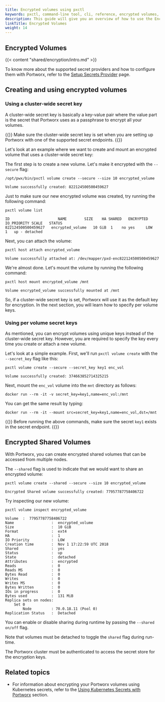 ```yaml
---
title: Encrypted volumes using pxctl
keywords: pxctl, command-line tool, cli, reference, encrypted volumes, cluster-wide secret key, per-volume secret key, encrypted shared volumes
description: This guide will give you an overview of how to use the Encryption feature for Portworx volumes.
linkTitle: Encrypted Volumes
weight: 14
---
```


## Encrypted Volumes

{{< content "shared/encryption/intro.md" >}}

To know more about the supported secret providers and how to configure them with Portworx, refer to the [Setup Secrets Provider](/key-management) page.

## Creating and using encrypted volumes

### Using a cluster-wide secret key
A cluster-wide secret key is basically a key-value pair where the value part is the secret that Portworx uses as a passphrase to encrypt all your volumes.

{{<info>}}
Make sure the cluster-wide secret key is set when you are setting up Portworx with one of the supported secret endpoints.
{{</info>}}

Let's look at an example where we want to create and mount an encrypted volume that uses a cluster-wide secret key:

The first step is to create a new volume. Let's make it encrypted with the `--secure` flag:

```text
/opt/pwx/bin/pxctl volume create --secure --size 10 encrypted_volume
```

```output
Volume successfully created: 822124500500459627
```

Just to make sure our new encrypted volume was created, try running the following command:

```text
pxctl volume list
```

```output
ID	      	     		NAME		SIZE	HA SHARED	ENCRYPTED	IO_PRIORITY	SCALE	STATUS
822124500500459627	 encrypted_volume	10 GiB	1    no yes		LOW		1	up - detached
```

Next, you can attach the volume:

```text
pxctl host attach encrypted_volume
```

```output
Volume successfully attached at: /dev/mapper/pxd-enc822124500500459627
```

We're almost done. Let's mount the volume by running the following command:

```text
pxctl host mount encrypted_volume /mnt
```

```output
Volume encrypted_volume successfully mounted at /mnt
```

So, if a cluster-wide secret key is set, Portworx will use it as the default key for encryption.
In the next section, you will learn how to specify per volume keys.


### Using per volume secret keys

As mentioned, you can encrypt volumes using unique keys instead of the cluster-wide secret key. However, you are required to specify the key every time you create or attach a new volume.

Let's look at a simple example. First, we'll run  `pxctl volume create` with the `--secret_key` flag like this:


```text
pxctl volume create --secure --secret_key key1 enc_vol
```

```output
Volume successfully created: 374663852714325215
```

Next, mount the `enc_vol` volume into the `mnt` directory as follows:


```text
docker run --rm -it -v secret_key=key1,name=enc_vol:/mnt
```

You can get the same result by typing:

```text
docker run --rm -it --mount src=secret_key=key1,name=enc_vol,dst=/mnt
```

{{<info>}}
Before running the above commands, make sure the secret `key1` exists in the secret endpoint.
{{</info>}}

## Encrypted Shared Volumes

With Portworx, you can create encrypted shared volumes that can be accessed from multiple nodes.

The `--shared` flag is used to indicate that we would want to share an encrypted volume:

```text
pxctl volume create --shared --secure --size 10 encrypted_volume
```

```output
Encrypted Shared volume successfully created: 77957787758406722
```

Try inspecting our new volume:

```text
pxctl volume inspect encrypted_volume
```

```output
Volume	:  77957787758406722
Name            	 :  encrypted_volume
Size            	 :  10 GiB
Format          	 :  ext4
HA              	 :  1
IO Priority     	 :  LOW
Creation time   	 :  Nov 1 17:22:59 UTC 2018
Shared          	 :  yes
Status          	 :  up
State           	 :  detached
Attributes      	 :  encrypted
Reads           	 :  0
Reads MS        	 :  0
Bytes Read      	 :  0
Writes          	 :  0
Writes MS       	 :  0
Bytes Written   	 :  0
IOs in progress 	 :  0
Bytes used      	 :  131 MiB
Replica sets on nodes:
	Set 0
		Node 		 : 70.0.18.11 (Pool 0)
Replication Status	 :  Detached
```

You can enable or disable sharing during runtime by passing the `--shared on/off` flag.

Note that volumes must be detached to toggle the `shared` flag during run-time.

The Portworx cluster must be authenticated to access the secret store for the encryption keys.

## Related topics

* For information about encrypting your Portworx volumes using Kubernetes secrets, refer to the [Using Kubernetes Secrets with Portworx](/key-management/kubernetes-secrets/#using-kubernetes-secrets-with-portworx) section.
